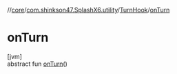 //[core](../../../index.md)/[com.shinkson47.SplashX6.utility](../index.md)/[TurnHook](index.md)/[onTurn](on-turn.md)

# onTurn

[jvm]\
abstract fun [onTurn](on-turn.md)()
